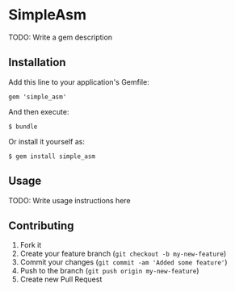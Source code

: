 # SimpleAsm

TODO: Write a gem description

## Installation

Add this line to your application's Gemfile:

    gem 'simple_asm'

And then execute:

    $ bundle

Or install it yourself as:

    $ gem install simple_asm

## Usage

TODO: Write usage instructions here

## Contributing

1. Fork it
2. Create your feature branch (`git checkout -b my-new-feature`)
3. Commit your changes (`git commit -am 'Added some feature'`)
4. Push to the branch (`git push origin my-new-feature`)
5. Create new Pull Request
